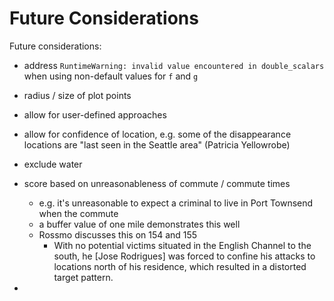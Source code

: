 # Future Considerations 


Future considerations:
- address `RuntimeWarning: invalid value encountered in double_scalars` when using non-default values for `f` and `g` 
- radius / size of plot points 
- allow for user-defined approaches 
- allow for confidence of location, e.g. some of the disappearance locations are "last seen in the Seattle area" (Patricia Yellowrobe)

- exclude water 
- score based on unreasonableness of commute / commute times
    - e.g. it's unreasonable to expect a criminal to live in Port Townsend when the commute 
    - a buffer value of one mile demonstrates this well
    - Rossmo discusses this on 154 and 155
        - With no potential victims situated in the English Channel to
the south, he [Jose Rodrigues] was forced to confine his attacks to locations north of his residence,
which resulted in a distorted target pattern.
- 
